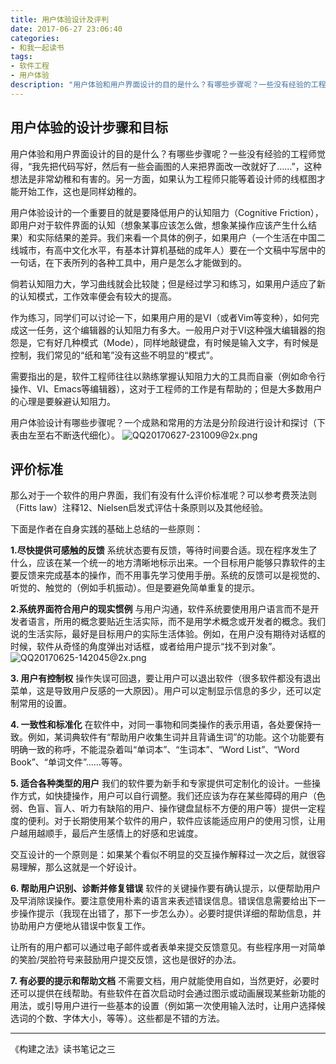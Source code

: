 ```yaml
---
title: 用户体验设计及评判
date: 2017-06-27 23:06:40
categories:
- 和我一起读书
tags:
- 软件工程
- 用户体验
description: "用户体验和用户界面设计的目的是什么？有哪些步骤呢？一些没有经验的工程师觉得，“我先把代码写好，然后有一些会画图的人来把界面改一改就好了……”，这种想法是非常幼稚和有害的。另一方面，如果认为工程师只能等着设计师的线框图才能开始工作，这也是同样幼稚的。"
---
```


## 用户体验的设计步骤和目标

用户体验和用户界面设计的目的是什么？有哪些步骤呢？一些没有经验的工程师觉得，“我先把代码写好，然后有一些会画图的人来把界面改一改就好了……”，这种想法是非常幼稚和有害的。另一方面，如果认为工程师只能等着设计师的线框图才能开始工作，这也是同样幼稚的。

用户体验设计的一个重要目的就是要降低用户的认知阻力（Cognitive Friction），即用户对于软件界面的认知（想象某事应该怎么做，想象某操作应该产生什么结果）和实际结果的差异。我们来看一个具体的例子，如果用户（一个生活在中国二线城市，有高中文化水平，有基本计算机基础的成年人）要在一个文稿中写居中的一句话，在下表所列的各种工具中，用户是怎么才能做到的。

倘若认知阻力大，学习曲线就会比较陡；但是经过学习和练习，如果用户适应了新的认知模式，工作效率便会有较大的提高。

作为练习，同学们可以讨论一下，如果用户用的是VI（或者Vim等变种），如何完成这一任务，这个编辑器的认知阻力有多大。一般用户对于VI这种强大编辑器的抱怨是，它有好几种模式（Mode），同样地敲键盘，有时候是输入文字，有时候是控制，我们常见的“纸和笔”没有这些不明显的“模式”。

需要指出的是，软件工程师往往以熟练掌握认知阻力大的工具而自豪（例如命令行操作、VI、Emacs等编辑器），这对于工程师的工作是有帮助的；但是大多数用户的心理是要躲避认知阻力。

用户体验设计有哪些步骤呢？一个成熟和常用的方法是分阶段进行设计和探讨（下表由左至右不断迭代细化）。
![QQ20170627-231009@2x.png](//ww4.sinaimg.cn/large/006tNc79ly1g5d8fp7v0oj30yg0hr7fx.jpg)

## 评价标准

那么对于一个软件的用户界面，我们有没有什么评价标准呢？可以参考费茨法则（Fitts law）注释12、Nielsen启发式评估十条原则以及其他经验。

下面是作者在自身实践的基础上总结的一些原则：

**1.尽快提供可感触的反馈**
系统状态要有反馈，等待时间要合适。现在程序发生了什么，应该在某一个统一的地方清晰地标示出来。一个目标用户能够只靠软件的主要反馈来完成基本的操作，而不用事先学习使用手册。系统的反馈可以是视觉的、听觉的、触觉的（例如手机振动）。但是要避免简单重复的提示。

**2.系统界面符合用户的现实惯例**
与用户沟通，软件系统要使用用户语言而不是开发者语言，所用的概念要贴近生活实际，而不是用学术概念或开发者的概念。我们说的生活实际，最好是目标用户的实际生活体验。例如，在用户没有期待对话框的时候，软件从奇怪的角度弹出对话框，或者给用户提示“找不到对象”。
![QQ20170625-142045@2x.png](//ww2.sinaimg.cn/large/006tNc79ly1g5d8frwlz3j30qk0bwwfw.jpg)

**3. 用户有控制权**
操作失误可回退，要让用户可以退出软件（很多软件都没有退出菜单，这是导致用户反感的一大原因）。用户可以定制显示信息的多少，还可以定制常用的设置。

**4. 一致性和标准化**
在软件中，对同一事物和同类操作的表示用语，各处要保持一致。例如，某词典软件有“帮助用户收集生词并且背诵生词”的功能。这个功能要有明确一致的称呼，不能混杂着叫“单词本”、“生词本”、“Word List”、“Word Book”、“单词文件”……等等。

**5. 适合各种类型的用户**
我们的软件要为新手和专家提供可定制化的设计。一些操作方式，如快捷操作，用户可以自行调整。我们还应该为存在某些障碍的用户（色弱、色盲、盲人、听力有缺陷的用户、操作键盘鼠标不方便的用户等）提供一定程度的便利。对于长期使用某个软件的用户，软件应该能适应用户的使用习惯，让用户越用越顺手，最后产生感情上的好感和忠诚度。

交互设计的一个原则是：如果某个看似不明显的交互操作解释过一次之后，就很容易理解，那么这就是一个好设计。

**6. 帮助用户识别、诊断并修复错误**
软件的关键操作要有确认提示，以便帮助用户及早消除误操作。要注意使用朴素的语言来表述错误信息。错误信息需要给出下一步操作提示（我现在出错了，那下一步怎么办）。必要时提供详细的帮助信息，并协助用户方便地从错误中恢复工作。

让所有的用户都可以通过电子邮件或者表单来提交反馈意见。有些程序用一对简单的笑脸/哭脸符号来鼓励用户提交反馈，这也是很好的办法。

**7. 有必要的提示和帮助文档**
不需要文档，用户就能使用自如，当然更好，必要时还可以提供在线帮助。有些软件在首次启动时会通过图示或动画展现某些新功能的用法，或引导用户进行一些基本的设置（例如第一次使用输入法时，让用户选择候选词的个数、字体大小，等等）。这些都是不错的方法。

***
《构建之法》读书笔记之三

